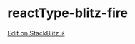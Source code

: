 # reactType-blitz-fire

[Edit on StackBlitz ⚡️](https://stackblitz.com/edit/stackblitz-starters-yrt9mp)